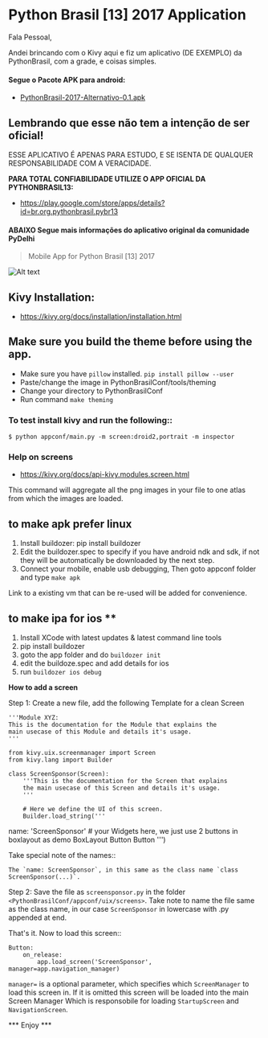 Python Brasil [13] 2017 Application
=============================

Fala Pessoal,

Andei brincando com o Kivy aqui e fiz um aplicativo (DE EXEMPLO) da PythonBrasil, com a grade, e coisas simples.

#### Segue o Pacote APK para android:
 - [PythonBrasil-2017-Alternativo-0.1.apk](https://github.com/samukasmk/pythonbrasil_mobile/blob/master/PythonBrasil-2017-Alternativo-0.1.apk)

## Lembrando que esse não tem a intenção de ser oficial!

ESSE APLICATIVO É APENAS PARA ESTUDO, E SE ISENTA DE QUALQUER RESPONSABILIDADE COM A VERACIDADE.

**PARA TOTAL CONFIABILIDADE UTILIZE O APP OFICIAL DA PYTHONBRASIL13:**
- https://play.google.com/store/apps/details?id=br.org.pythonbrasil.pybr13


#### ABAIXO Segue mais informações do aplicativo original da comunidade PyDelhi


> Mobile App for Python Brasil [13] 2017

![Alt text](screen.png?raw=true "Optional Title")

## Kivy Installation:
- https://kivy.org/docs/installation/installation.html

## Make sure you build the theme before using the app.
   - Make sure you have `pillow` installed. `pip install pillow --user`
   - Paste/change the image in PythonBrasilConf/tools/theming
   - Change your directory to PythonBrasilConf
   - Run command ``make theming``

### To test install kivy and run the following::

    $ python appconf/main.py -m screen:droid2,portrait -m inspector

### Help on screens
- https://kivy.org/docs/api-kivy.modules.screen.html


This command will aggregate all the png images in your file to one atlas
from which the images are loaded.

## to make apk **prefer linux**

1. Install buildozer: pip install buildozer
2. Edit the buildozer.spec to specify if you have android ndk and sdk,
   if not they will be automatically be downloaded by the next step.
3. Connect your mobile, enable usb debugging, Then goto appconf
   folder and type `make apk`

Link to a existing vm that can be re-used will be added for convenience.

## to make ipa for ios **

1. Install XCode with latest updates & latest command line tools
2. pip install buildozer
3. goto the app folder and do `buildozer init`
4. edit the buildoze.spec and add details for ios
5. run `buildozer ios debug`

**How to add a screen**

Step 1: Create a new file, add the following Template for a clean Screen

	'''Module XYZ:
	This is the documentation for the Module that explains the
	main usecase of this Module and details it's usage.
	'''

	from kivy.uix.screenmanager import Screen
	from kivy.lang import Builder

	class ScreenSponsor(Screen):
	    '''This is the documentation for the Screen that explains
	    the main usecase of this Screen and details it's usage.
	    '''

	    # Here we define the UI of this screen.
	    Builder.load_string('''
<ScreenSponsor>
	name: 'ScreenSponsor'
	# your Widgets here,  we just use 2 buttons in boxlayout as demo
	BoxLayout
	    Button
	    Button
	''')

Take special note of the names::

    The `name: ScreenSponsor`, in this same as the class name `class ScreenSponsor(...)`.


Step 2: Save the file as `screensponsor.py` in the folder `<PythonBrasilConf/appconf/uix/screens>`. Take note to name the file same as the class name,  in our case `ScreenSponsor` in lowercase with .py appended at end.

That's it. Now to load this screen::

    Button:
    	on_release:
            app.load_screen('ScreenSponsor', manager=app.navigation_manager)

`manager=` is a optional parameter, which specifies which `ScreenManager` to load this screen in.
If it is omitted this screen will be loaded into the main Screen Manager Which is responsobile for loading `StartupScreen` and `NavigationScreen`.


***   Enjoy   ***

